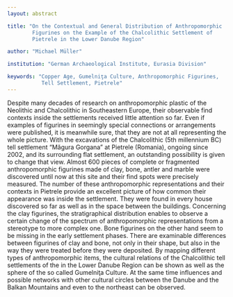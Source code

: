 ```yaml
---
layout: abstract

title: "On the Contextual and General Distribution of Anthropomorphic
        Figurines on the Example of the Chalcolithic Settlement of
        Pietrele in the Lower Danube Region"

author: "Michael Müller"

institution: "German Archaeological Institute, Eurasia Division"

keywords: "Copper Age, Gumelniţa Culture, Anthropomorphic Figurines,
           Tell Settlement, Pietrele"
---
```


Despite many decades of research on anthropomorphic plastic of the
Neolithic and Chalcolithic in Southeastern Europe, their observable
find contexts inside the settlements received little attention so
far. Even if examples of figurines in seemingly special connections or
arrangements were published, it is meanwhile sure, that they are not
at all representing the whole picture. With the excavations of the
Chalcolithic (5th millennium BC) tell settlement “Măgura Gorgana” at
Pietrele (Romania), ongoing since 2002, and its surrounding flat
settlement, an outstanding possibility is given to change that
view. Almost 600 pieces of complete or fragmented anthropomorphic
figurines made of clay, bone, antler and marble were discovered until
now at this site and their find spots were precisely measured. The
number of these anthropomorphic representations and their contexts in
Pietrele provide an excellent picture of how common their appearance
was inside the settlement.  They were found in every house discovered
so far as well as in the space between the buildings.  Concerning the
clay figurines, the stratigraphical distribution enables to observe a
certain change of the spectrum of anthropomorphic representations from
a stereotype to more complex one. Bone figurines on the other hand
seem to be missing in the early settlement phases. There are
examinable differences between figurines of clay and bone, not only in
their shape, but also in the way they were treated before they were
deposited. By mapping different types of anthropomorphic items, the
cultural relations of the Chalcolithic tell settlements of the in the
Lower Danube Region can be shown as well as the sphere of the so
called Gumelniţa Culture. At the same time influences and possible
networks with other cultural circles between the Danube and the Balkan
Mountains and even to the northeast can be observed.

